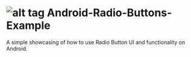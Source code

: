 ![alt tag](http://cdn4.trendblog.net/wp-content/uploads/2013/06/white-android-logo_00039624.jpg)
Android-Radio-Buttons-Example
=============================
A simple showcasing of how to use Radio Button UI and functionality on Android.
